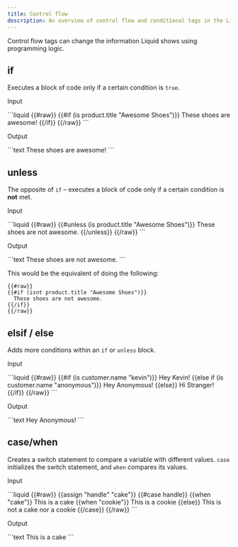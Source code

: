 ```yaml
---
title: Control flow
description: An overview of control flow and conditional tags in the Liquid template language.
---
```


Control flow tags can change the information Liquid shows using programming logic.

## if

Executes a block of code only if a certain condition is `true`.

<p class="code-label">Input</p>
```liquid
{{#raw}}
{{#if (is product.title "Awesome Shoes")}}
  These shoes are awesome!
{{/if}}
{{/raw}}
```

<p class="code-label">Output</p>
```text
These shoes are awesome!
```

## unless

The opposite of `if` – executes a block of code only if a certain condition is **not** met.

<p class="code-label">Input</p>
```liquid
{{#raw}}
{{#unless (is product.title "Awesome Shoes")}}
  These shoes are not awesome.
{{/unless}}
{{/raw}}
```

<p class="code-label">Output</p>
```text
These shoes are not awesome.
```

This would be the equivalent of doing the following:

```liquid
{{#raw}}
{{#if (isnt product.title "Awesome Shoes")}}
  These shoes are not awesome.
{{/if}}
{{/raw}}
```

## elsif / else

Adds more conditions within an `if` or `unless` block.

<p class="code-label">Input</p>
```liquid
{{#raw}}
<!-- If customer.name = 'anonymous' -->
{{#if (is customer.name "kevin")}}
  Hey Kevin!
{{else if (is customer.name "anonymous")}}
  Hey Anonymous!
{{else}}
  Hi Stranger!
{{/if}}
{{/raw}}
```

<p class="code-label">Output</p>
```text
Hey Anonymous!
```

## case/when

Creates a switch statement to compare a variable with different values. `case` initializes the switch statement, and `when` compares its values.

<p class="code-label">Input</p>
```liquid
{{#raw}}
{{assign "handle" "cake"}}
{{#case handle}}
  {{when "cake"}}
     This is a cake
  {{when "cookie"}}
     This is a cookie
  {{else}}
     This is not a cake nor a cookie
{{/case}}
{{/raw}}
```

<p class="code-label">Output</p>
```text
This is a cake
```
